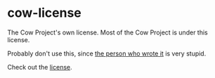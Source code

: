 # cow-license
The Cow Project's own license. Most of the Cow Project is under this license.

Probably don't use this, since [the person who wrote it](https://github.com/mooocow124) is very stupid.

Check out the [license](./LICENSE.md).
